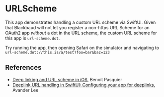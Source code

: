 #  URLScheme

This app demonstrates handling a custom URL scheme via SwiftUI. Given that Blackbaud will not let you register a non-https URL Scheme for an OAuth2 app _without_ a dot in the URL scheme, the custom URL scheme for this app is `url-scheme.dot`.

Try running the app, then opening Safari on the simulator and navigating to `url-scheme.dot://this.is/a/test?foo=bar&baz=123`

## References

- [Deep linking and URL scheme in iOS](https://benoitpasquier.com/deep-linking-url-scheme-ios/), Benoit Pasquier
- [Deeplink URL handling in SwiftUI: Configuring your app for deeplinks](https://www.avanderlee.com/swiftui/deeplink-url-handling#configuring-your-app-for-deeplinks), Avander Lee
